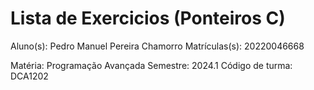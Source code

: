 # Lista de Exercicios (Ponteiros C)
Aluno(s): Pedro Manuel Pereira Chamorro
Matrículas(s): 20220046668

Matéria: Programação Avançada
Semestre: 2024.1
Código de turma: DCA1202
